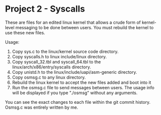 # Project 2 - Syscalls

These are files for an edited linux kernel that allows a crude form of kernel-level messaging to be done between users. You must rebuild the kernel to use these new files. 

Usage:
1. Copy sys.c to the linux/kernel source code directory.
2. Copy syscalls.h to linux include/linux directory.
3. Copy syscall_32.tbl and syscall_64.tbl to the linux/arch/x86/entry/syscalls directory.
4. Copy unistd.h to the linux/include/uapi/asm-generic directory.
5. Copy osmsg.c to any linux directory.
6. Rebuild the linux kernel to accept the new files added and boot into it
7. Run the osmsg.c file to send messages between users. The usage info will be displayed if you type "./osmsg" without any arguments.

You can see the exact changes to each file within the git commit history. Osmsg.c was entirely written by me. 
